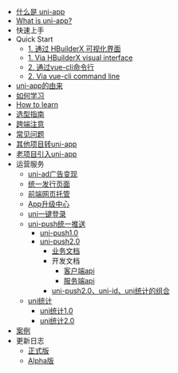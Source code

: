 * [什么是 uni-app](README.md)
* [What is uni-app?](README.md)
* 快速上手
* Quick Start
  * [1. 通过 HBuilderX 可视化界面](quickstart-hx.md)
  * [1. Via HBuilderX visual interface](quickstart-hx.md)
  * [2. 通过vue-cli命令行](quickstart-cli.md)
  * [2. Via vue-cli command line](quickstart-cli.md)
* [uni-app的由来](history.md)
* [如何学习](resource.md)
* [How to learn](resource.md)
* [选型指南](select.md)
* [跨端注意](matter.md)
* [常见问题](faq.md)
* [其他项目转uni-app](translate.md)
* [老项目引入uni-app](hybrid.md)
* 运营服务
  * [uni-ad广告变现](uni-ad.md)
  * [统一发行页面](/uniCloud/uni-portal.md)
  * [前端网页托管](uniCloud/hosting.md)
  * [App升级中心](uniCloud/upgrade-center.md)
  * [uni一键登录](univerify.md)
  * [uni-push统一推送](unipush.md)
	* [uni-push1.0](unipush-v1.md)
	* [uni-push2.0](unipush-v2.md)
		* [业务文档](unipush-v2.md)
		* 开发文档
			* [客户端api](api/plugins/push.md)
			* [服务端api](uniCloud/uni-cloud-push/api.md)
		* [uni-push2.0、uni-id、uni统计的组合](uniCloud/uni-cloud-push/mate.md)
  * [uni统计](uni-stat.md)
    * [uni统计1.0](uni-stat-v1.md)
    * [uni统计2.0](uni-stat-v2.md)
* [案例](case.md)
* 更新日志
  * [正式版](release.md)
  * [Alpha版](release-note-alpha.md)
